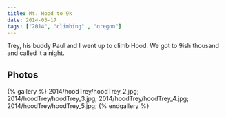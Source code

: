 ```yaml
---
title: Mt. Hood to 9k
date: 2014-05-17
tags: ["2014", "climbing" , "oregon"]
---
```


Trey, his buddy Paul and I went up to climb Hood.  We got to 9ish thousand and called it a night.

## Photos


{% gallery %}
2014/hoodTrey/hoodTrey_2.jpg;
2014/hoodTrey/hoodTrey_3.jpg;
2014/hoodTrey/hoodTrey_4.jpg;
2014/hoodTrey/hoodTrey_5.jpg;
{% endgallery %}
